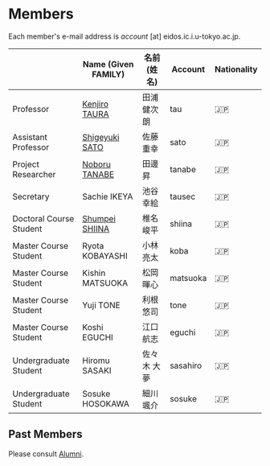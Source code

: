 # Members

Each member's e-mail address is _account_ [at] eidos.ic.i.u-tokyo.ac.jp.

||Name (Given FAMILY)|名前 (姓 名)|Account|Nationality|
|---|---|---|---|---|
|Professor|[Kenjiro TAURA](https://www.eidos.ic.i.u-tokyo.ac.jp/~tau/) |田浦 健次朗|tau|:jp:|
|Assistant Professor|[Shigeyuki SATO](https://www.eidos.ic.i.u-tokyo.ac.jp/~sato/) |佐藤 重幸|sato|:jp:|
|Project Researcher|[Noboru TANABE](https://www.linkedin.com/in/noboru-tanabe-8014846a/)|田邊 昇|tanabe|:jp:|
|Secretary|Sachie IKEYA|池谷 幸絵|tausec|:jp:|
|Doctoral Course Student|[Shumpei SHIINA](https://sshiina.gitlab.io)|椎名 峻平 |shiina|:jp:|
|Master Course Student|Ryota KOBAYASHI|小林 亮太|koba|:jp:|
|Master Course Student|Kishin MATSUOKA|松岡 暉心|matsuoka|:jp:|
|Master Course Student|Yuji TONE|利根 悠司|tone|:jp:|
|Master Course Student|Koshi EGUCHI|江口 航志|eguchi|:jp:|
|Undergraduate Student|Hiromu SASAKI|佐々木 大夢|sasahiro|:jp:|
|Undergraduate Student|Sosuke HOSOKAWA|細川 颯介|sosuke|:jp:|

## Past Members

Please consult [Alumni](alumni.md).

